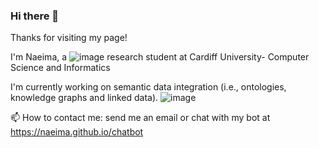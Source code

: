 ### Hi there 👋

Thanks for visiting my page!

 I'm Naeima, a ![image](https://user-images.githubusercontent.com/57564713/185811653-8749abd3-ea84-4ef1-9790-9d0f06503dd8.png)
 research student at Cardiff University- Computer Science and Informatics

 I'm currently working on semantic data integration (i.e., ontologies, knowledge graphs and linked data).
 ![image](https://user-images.githubusercontent.com/57564713/185811715-03aae6c5-f472-4563-b444-b0893fc2e123.png)


📫 How to contact me: send me an email or chat with my bot at https://naeima.github.io/chatbot

